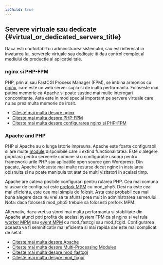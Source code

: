 ```yaml
---
isChild: true
---
```


## Servere virtuale sau dedicate {#virtual_or_dedicated_servers_title}

Daca esti confortabil cu administrarea sistemului, sau esti interesat in invatarea lui,
serverele virtuale sau dedicate iti dau control complet al mediului de productie al aplicatiei tale.

### nginx si PHP-FPM

PHP, prin al sau FastCGI Process Manager (FPM), se imbina armonios cu [nginx](http://nginx.org),
care este un web server suplu si de inalta performanta. Foloseste mai putina memorie ca Apache
si poate sustine mai multe interogari concomitente. Asta este in mod special important pe
servere virtuale care nu au prea multa memorie de irosit.

* [Citeste mai multa despre nginx](http://nginx.org)
* [Citeste mai multa despre PHP-FPM](http://php.net/manual/ro/install.fpm.php)
* [Citeste mai multa despre configurarea nginx si PHP-FPM](https://nealpoole.com/blog/2011/04/setting-up-php-fastcgi-and-nginx-dont-trust-the-tutorials-check-your-configuration/)

### Apache and PHP

PHP si Apache au o lunga istorie impreuna. Apache este foarte configurabil si are multe
[module](http://httpd.apache.org/docs/2.4/mod/) disponibile care ii extind functionalitatea.
Este o alegere populara pentru serverele comune si o configuratie usoara pentru
framework-urile PHP sau aplicatiile open source gen Wordpress. Din pacate, Apache
foloseste mai multe resurse decat nginx in instalarea obisnuita si nu poate manipula
tot atat de multi vizitatori in acelasi timp.

Apache are cateva posibile configurari pentru rularea PHP. Cea mai comuna si usoar de configurat
este [prefork MPM](http://httpd.apache.org/docs/2.4/mod/prefork.html) cu mod_php5. Desi nu
este cea mai eficienta, este cea mai simplu de folosit. Asta este probabil cea mai buna
alegere daca nu vrei sa te afunzi prea mult in administrarea serverului.
Nota: daca folosesti mod_php5 trebuie sa folosesti prefork MPM.

Alternativ, daca vrei sa storci mai multa performanta si stabilitate din Apache atunci
poti profita de acelasi system FPM ca si nginx si vei rula [worker MPM](http://httpd.apache.org/docs/2.4/mod/worker.html) sau [event MPM](http://httpd.apache.org/docs/2.4/mod/event.html) cu
mod_fastcgi sau mod_fcgid. Configurarea aceasta va fi semnificativ mai eficienta si mai rapida
dar este mai complicat de setat.

* [Citeste mai multa despre Apache](http://httpd.apache.org/)
* [Citeste mai multa despre Multi-Processing Modules](http://httpd.apache.org/docs/2.4/mod/mpm_common.html)
* [Citeste mai multa despre mod_fastcgi](http://www.fastcgi.com/mod_fastcgi/docs/mod_fastcgi.html)
* [Citeste mai multa despre mod_fcgid](http://httpd.apache.org/mod_fcgid/)
